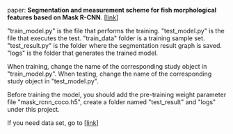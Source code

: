 
paper: **Segmentation and measurement scheme for fish morphological features based on Mask R-CNN**.
[[link](https://www.researchgate.net/publication/338678060_Segmentation_and_Measurement_Scheme_for_Fish_Morphological_Features_Based_on_Mask_R-CNN)]

"train_model.py" is the file that performs the training.
"test_model.py" is the file that executes the test.
"train_data" folder is a training sample set.
"test_result.py" is the folder where the segmentation result graph is saved.
"logs" is the folder that generates the trained model.

When training, change the name of the corresponding study object in "train_model.py".
When testing, change the name of the corresponding study object in "test_model.py".

Before training the model, you should add the pre-training weight parameter file "mask_rcnn_coco.h5", 
create a folder named "test_result" and "logs" under this project.


If you need data set, go to [[link](https://github.com/Wahaha1314/Fish-characteristic-measurement)]
